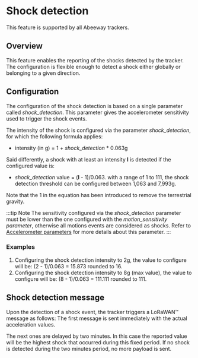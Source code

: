 # Shock detection

This feature is supported by all Abeeway trackers.

## Overview

This feature enables the reporting of the shocks detected by the tracker. The configuration is flexible enough to detect a shock either globally or belonging to a given direction.

## Configuration

The configuration of the shock detection is based on a single parameter called *shock_detection*. This parameter gives the accelerometer sensitivity used to trigger the shock events.

The intensity of the shock is configured via the parameter *shock_detection*, for which the following formula applies:
- intensity (in g) = 1 + *shock_detection* \* 0.063g

Said differently, a shock with at least an intensity **I** is detected if the configured value is:
- *shock_detection* value = (**I** - 1)/0.063.
with a range of 1 to 111, the shock detection threshold can be configured between 1,063 and 7,993g. 

Note that the 1 in the equation has been introduced to remove the terrestrial gravity.

:::tip Note
The sensitivity configured via the *shock_detection* parameter must be lower than the one configured with the *motion_sensitivity parameter*, otherwise all motions events are considered as shocks. Refer to [Accelerometer parameters](../../downlink-messages/parameters-configuration/#accelerometer-parameters) for more details about this parameter.
:::

### Examples

1.  Configuring the shock detection intensity to 2g, the value to configure will be: (2 - 1)/0.063 = 15.873 rounded to 16.
2.  Configuring the shock detection intensity to 8g (max value), the value to configure will be: (8 - 1)/0.063 = 111.111 rounded to 111.

## Shock detection message

Upon the detection of a shock event, the tracker triggers a LoRaWAN&trade; message as follows: 
The first message is sent immediately with the actual acceleration values.

The next ones are delayed by two minutes. In this case the reported value will be the highest shock that occurred during this fixed period. If no shock is detected during the two minutes period, no more payload is sent.